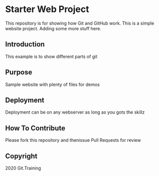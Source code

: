 # Starter Web Project

This repository is for showing how Git and GitHub work.  This is a simple website project. Adding some more stuff here.

## Introduction

This example is to show different parts of git

## Purpose

Sample website with plenty of files for demos

## Deployment

Deployment can be on any webserver as long as you gots the skillz

## How To Contribute

Please fork this repository and thenissue Pull Requests for review

## Copyright

2020 Git.Training